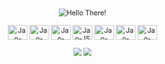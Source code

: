 <!--<div>
  <a href="https://github.com/JoaoMarcoPiccoliCardoso">
  <img height = "120em" src="https://github-readme-stats.vercel.app/api?username=JoaoMarcoPiccoliCardoso&show_icons=true&theme=tokyonight&include_all_commits=true&count_private=true"/>
  <img height = "120em" src="https://github-readme-stats.vercel.app/api/top-langs/?username=JoaoMarcoPiccoliCardoso&layout=compact&langs_count=16&theme=tokyonight"/>
</div>
-->
<div style="display: inline_block" align="center"><br>
  <img src="https://media4.giphy.com/media/xTiIzJSKB4l7xTouE8/giphy.gif?cid=ecf05e47l5yihg1djqunkrejee57mnohj134a1h0yc7grya8&ep=v1_gifs_search&rid=giphy.gif&ct=g" alt="Hello There!"><br><br>
  <img align="center" alt="Jao-Python" height="30" width="40" src="https://cdn.jsdelivr.net/gh/devicons/devicon/icons/python/python-original.svg">
  <img align="center" alt="Jao-SQL" height="30" width="40" src="https://cdn.jsdelivr.net/gh/devicons/devicon/icons/sqlite/sqlite-original.svg">
  <img align="center" alt="Jao-Java" height="30" width="40" src="https://cdn.jsdelivr.net/gh/devicons/devicon/icons/java/java-original.svg">
  <img align="center" alt="Jao-JS" height="30" width="40" src="https://cdn.jsdelivr.net/gh/devicons/devicon/icons/javascript/javascript-original.svg">
  <img align="center" alt="Jao-HTML" height="30" width="40" src="https://cdn.jsdelivr.net/gh/devicons/devicon/icons/html5/html5-original.svg">
  <img align="center" alt="Jao-CSS" height="30" width="40" src="https://cdn.jsdelivr.net/gh/devicons/devicon/icons/css3/css3-original.svg">
  <img align="center" alt="Jao-CSS" height="30" width="40" src="https://cdn.jsdelivr.net/gh/devicons/devicon/icons/spring/spring-original.svg">
  <br><br>
  <a href = "mailto:joaompcardoso97@gmail.com"><img src="https://img.shields.io/badge/-Gmail-%23333?style=for-the-badge&logo=gmail&logoColor=red" target="_blank"></a>
  <a href="https://www.linkedin.com/in/joão-marco-piccoli-cardoso-8b1600123/" target="_blank"><img src="https://img.shields.io/badge/-LinkedIn-%230077B5?style=for-the-badge&logo=linkedin&logoColor=white" target="_blank"></a> 
  
</div>
